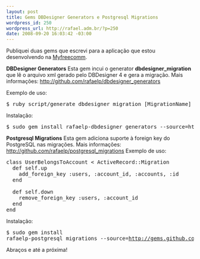 ```yaml
--- 
layout: post
title: Gems DBDesigner Generators e Postgresql Migrations
wordpress_id: 250
wordpress_url: http://rafael.adm.br/?p=250
date: 2008-09-20 16:03:42 -03:00
---
```

Publiquei duas gems que escrevi para a aplicação que estou desenvolvendo na <a href="http://myfreecomm.com.br">Myfreecomm</a>.

<strong>DBDesigner Generators</strong>
Esta gem incui o generator <strong>dbdesigner_migration</strong> que lê o arquivo xml gerado pelo DBDesigner 4 e gera a migração.
Mais informações: <a href="http://github.com/rafaelp/dbdesigner_generators">http://github.com/rafaelp/dbdesigner_generators</a>

Exemplo de uso:
<pre lang="bash">$ ruby script/generate dbdesigner_migration [MigrationName] [only|except] [table1] [table2] [table3]</pre>

Instalação:

<pre lang="bash">$ sudo gem install rafaelp-dbdesigner_generators --source=http://gems.github.com</pre>

<strong>Postgresql Migrations</strong>
Esta gem adiciona suporte à foreign key do PostgreSQL nas migrações.
Mais informações: <a href="http://github.com/rafaelp/postgresql_migrations">http://github.com/rafaelp/postgresql_migrations</a>
Exemplo de uso:
<pre lang="ruby">class UserBelongsToAccount < ActiveRecord::Migration
  def self.up
    add_foreign_key :users, :account_id, :accounts, :id
  end

  def self.down
    remove_foreign_key :users, :account_id
  end
end</pre>

Instalação:

</pre><pre lang="bash">$ sudo gem install rafaelp-postgresql_migrations --source=http://gems.github.com</pre>

Abraços e até a próxima!
